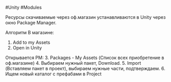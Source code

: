 #Unity #Modules

Ресурсы скачиваемые через оф.магазин устанавливаются в Unity через окно Package Manager.

Алгоритм 
В магазине:
1. Add to my Assets
2. Open in Unity

Открывается PM:
3. Packages - My Assets (Список всех приобретение в оф.магазине)
4. Выбираем нужный пакет, Download.
5. Import (Вставляем пакет в проект), выбираем нужные части, подтверждаем.
6. Ищем новый каталог с префабами в Project